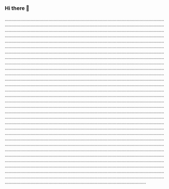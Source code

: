 ### Hi there 👋

......................................................................................................................................................................................................................................................................................................................................................................................................................................................................................................................................................................................................................................................................................................................................................................................................................................................................................................................................................................................................................................................................................................................................................................................................................................................................................................................................................................................................................................................................................................................................................................................................................................................................................................................................................................................................................................................................................................................................................................................................................................................................................................................................................................................................................................................................................................................................................................................................................................................................................................................................................................................................................................................................................................................................................................................................................................................................................................................................................................................................................................................................................................................................................................................................................................................................................................................................................................................................................................................................................................................................................................................................................................................................................................................................................................................................................................................................................................................................................................................